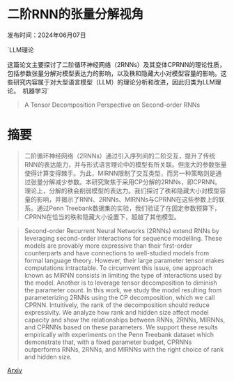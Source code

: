 # 二阶RNN的张量分解视角

发布时间：2024年06月07日

`LLM理论

这篇论文主要探讨了二阶循环神经网络（2RNNs）及其变体CPRNN的理论性质，包括参数张量分解对模型表达力的影响，以及秩和隐藏大小对模型容量的影响。这些研究内容属于对大型语言模型（LLM）的理论分析和改进，因此归类为LLM理论。` `机器学习`

> A Tensor Decomposition Perspective on Second-order RNNs

# 摘要

> 二阶循环神经网络（2RNNs）通过引入序列间的二阶交互，提升了传统RNN的表达能力，并与形式语言理论中的模型有所关联。但庞大的参数张量使得计算变得棘手。为此，MIRNN限制了交互类型，而另一种策略则是通过张量分解减少参数。本研究聚焦于采用CP分解的2RNNs，即CPRNN。理论上，分解的秩会削弱模型的表达力。我们探讨了秩和隐藏大小对模型容量的影响，并揭示了RNN、2RNNs、MIRNNs与CPRNN在这些参数上的联系。通过Penn Treebank数据集的实验，我们验证了在固定参数预算下，CPRNN在恰当的秩和隐藏大小设置下，超越了其他模型。

> Second-order Recurrent Neural Networks (2RNNs) extend RNNs by leveraging second-order interactions for sequence modelling. These models are provably more expressive than their first-order counterparts and have connections to well-studied models from formal language theory. However, their large parameter tensor makes computations intractable. To circumvent this issue, one approach known as MIRNN consists in limiting the type of interactions used by the model. Another is to leverage tensor decomposition to diminish the parameter count. In this work, we study the model resulting from parameterizing 2RNNs using the CP decomposition, which we call CPRNN. Intuitively, the rank of the decomposition should reduce expressivity. We analyze how rank and hidden size affect model capacity and show the relationships between RNNs, 2RNNs, MIRNNs, and CPRNNs based on these parameters. We support these results empirically with experiments on the Penn Treebank dataset which demonstrate that, with a fixed parameter budget, CPRNNs outperforms RNNs, 2RNNs, and MIRNNs with the right choice of rank and hidden size.

[Arxiv](https://arxiv.org/abs/2406.05045)